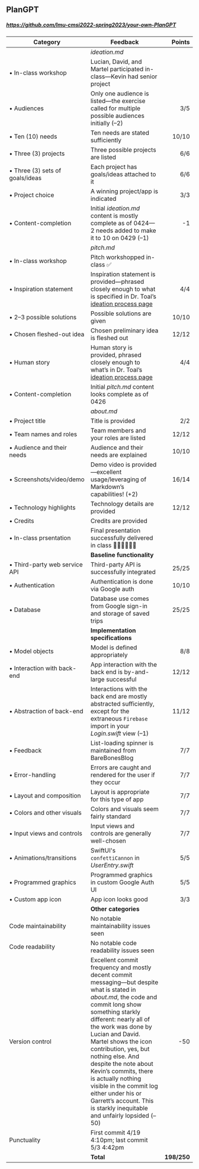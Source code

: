 

## PlanGPT

##### https://github.com/lmu-cmsi2022-spring2023/your-own-PlanGPT

| Category | Feedback | Points |
| --- | --- | ---: |
| | _ideation.md_ | |
| • In-class workshop | Lucian, David, and Martel participated in-class—Kevin had senior project |  |
| • Audiences | Only one audience is listed—the exercise called for multiple possible audiences initially (–2) | 3/5 |
| • Ten (10) needs | Ten needs are stated sufficiently | 10/10 |
| • Three (3) projects | Three possible projects are listed | 6/6 |
| • Three (3) sets of goals/ideas | Each project has goals/ideas attached to it | 6/6 |
| • Project choice | A winning project/app is indicated | 3/3 |
| • Content-completion | Initial _ideation.md_ content is mostly complete as of 0424—2 needs added to make it to 10 on 0429 (–1) | -1 |
| | _pitch.md_ | |
| • In-class workshop | Pitch workshopped in-class ✅ |  |
| • Inspiration statement | Inspiration statement is provided—phrased closely enough to what is specified in Dr. Toal’s [ideation process page](https://cs.lmu.edu/~ray/notes/ideation/) | 4/4 |
| • 2–3 possible solutions | Possible solutions are given | 10/10 |
| • Chosen fleshed-out idea | Chosen preliminary idea is fleshed out | 12/12 |
| • Human story | Human story is provided, phrased closely enough to what’s in Dr. Toal’s [ideation process page](https://cs.lmu.edu/~ray/notes/ideation/) | 4/4 |
| • Content-completion | Initial _pitch.md_ content looks complete as of 0426 |  |
| | _about.md_ | |
| • Project title | Title is provided | 2/2 |
| • Team names and roles | Team members and your roles are listed | 12/12 |
| • Audience and their needs | Audience and their needs are explained | 10/10 |
| • Screenshots/video/demo | Demo video is provided—excellent usage/leveraging of Markdown’s capabilities! (+2) | 16/14 |
| • Technology highlights | Technology details are provided | 12/12 |
| • Credits | Credits are provided |  |
| • In-class prsentation | Final presentation successfully delivered in class 👏🏼👏🏼👏🏼 |  |
| | **Baseline functionality** | |
| • Third-party web service API | Third-party API is successfully integrated | 25/25 |
| • Authentication | Authentication is done via Google auth | 10/10 |
| • Database | Database use comes from Google sign-in and storage of saved trips | 25/25 |
| | **Implementation specifications** | |
| • Model objects | Model is defined appropriately | 8/8 |
| • Interaction with back-end | App interaction with the back end is by-and-large successful | 12/12 |
| • Abstraction of back-end | Interactions with the back end are mostly abstracted sufficiently, except for the extraneous `Firebase` import in your _Login.swift_ view (–1) | 11/12 |
| • Feedback | List-loading spinner is maintained from BareBonesBlog | 7/7 |
| • Error-handling | Errors are caught and rendered for the user if they occur | 7/7 |
| • Layout and composition | Layout is appropriate for this type of app | 7/7 |
| • Colors and other visuals | Colors and visuals seem fairly standard | 7/7 |
| • Input views and controls | Input views and controls are generally well-chosen | 7/7 |
| • Animations/transitions | SwiftUI's `confettiCannon` in _UserEntry.swift_ | 5/5 |
| • Programmed graphics | Programmed graphics in custom Google Auth UI | 5/5 |
| • Custom app icon | App icon looks good | 3/3 |
| | **Other categories** | |
| Code maintainability | No notable maintainability issues seen |  |
| Code readability | No notable code readability issues seen |  |
| Version control | Excellent commit frequency and mostly decent commit messaging—but despite what is stated in _about.md_, the code and commit long show something starkly different: nearly all of the work was done by Lucian and David. Martel shows the icon contribution, yes, but nothing else. And despite the note about Kevin’s commits, there is actually nothing visible in the commit log either under his or Garrett’s account. This is starkly inequitable and unfairly lopsided (–50) | -50 |
| Punctuality | First commit 4/19 4:10pm; last commit 5/3 4:42pm |  |
| | **Total** | **198/250** |
